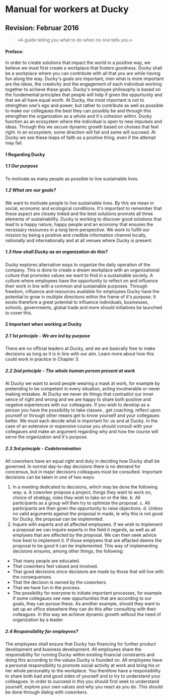 # Manual for workers at Ducky
## Revision: Februar 2016

> «A guide telling you what to do when no one tells you.»

#### Preface:
In order to create solutions that impact the world in a positive way, we believe we must first create a workplace that fosters goodness. Ducky shall be a workplace where you can contribute with all that you are while having fun along the way. Ducky's goals are important, men what is more important are the ideas, the creativity and the engagement of each individual working together to achieve these goals. Ducky's employee philosophy is based on the fundemental principles that people will help if given the oppurtunity and that we all have equal worth. At Ducky, the most important is not to strengthen one's ego and power, but rather to contribute as well as possible to make our collegaues the best they can possibly be and through this strengthen the organization as a whole and it's cohesion within. Ducky function as an ecosystem where the individual is open to new impulses and ideas. Through this we secure dynamic growth based on choises that feel right. In an ecosystem, some direction will fail and some will succeed. At Ducky we see these leaps of faith as a positive thing, even if the attempt may fail.

#### 1	Regarding Ducky

##### 1.1	Our purpose
To motivate as many people as possible to live sustainable lives.

##### 1.2	What are our goals?
We want to motivate people to live sustainable lives. By this we mean in social, economic and ecological conditions. It's important to remember that these aspect are closely linked and the best solutions promote all three elements of sustainability. Ducky is working to discover good solutions that lead to a happy nature, happy people and an economy that ensures the necessary resources in a long term perspective. We work to fulfill our mission by being a positive and credible information channel locally, nationally and internationally and at all venues where Ducky is present.

##### 1.3	How shall Ducky as an organization do this?

Ducky explores alternative ways to organize the daily operation of the company. This is done to create a dream workplace with an organizational culture that promotes values we want to find in a sustainable society. A culture where employees have the opportunity to reflect on and influence their work in line with a common and sustainable purposes. Through freedom, influence and resources available for employees Ducky have the potential to grow in multiple directions within the frame of it's purpose. It exists therefore a great potential to influence individuals, businesses, schools, governments, global trade and more should initiatives be launched to cover this.

#### 2	Important when working at Ducky

##### 2.1	1st principle - We are led by purpose
There are no official leaders at Ducky, and we are basically free to make decisions as long as it is in line with our aim. Learn more about how this could work in practice in Chapter 3.

##### 2.2	2nd principle - The whole human person present at work
At Ducky we want to avoid people wearing a mask at work, for example by pretending to be competent in every situation, acting invulnerable or never making mistakes. At Ducky we never do things that contradict our inner sence of right and wrong and we are happy to share both positive and negative experiences with our colleagues. If you wish to develop as a person you have the possibility to take classes , get coaching, reflect upon yourself or through other means get to know yourself and your collegaues better. We must each decide what is important for us and at Ducky. In the case of an extensive or expensive course you should consult with your collegaues and make an argument regarding why and how the course will serve the organization and it's purpose.

##### 2.3	3rd principle - Codetermination
All coworkers have an equal right and duty in deciding how Ducky shall be governed. In normal day-to-day decisions there is no demand for concensus, but in major decisions colleagues must be consulted.
Important decisions can be taken in one of two ways:
1. In a meeting dedicated to decisions, which may be done the following way:
a. A coworker propose a project, things they want to work on, choice of strategy, roles they wish to take on or the like.
b. All participants as a group will then try to optimize the proposal.
c. All participants are then given the oppurtunity to raise objections.
d. Unless no valid arguments against the proposal in made, ie why this is not good for Ducky, the proposal can be implemnted.
2.	Inquire with experts and all affected employees.
If we wish to implement a proposal we can inquire experts in the field it regards, as well as all emplyees that are affected by the proposal. We can then seek advice how best to implement it. If those emplyees that are affacted deems the proposal to be good it can be implemented.
This way of implementing decisions ensures, among other things, the following:
* That many people are educated.
* That coworkers feel valued and involved.
* That good decisions since decisions are made by those that will live with the consequenses.
* That the decision is owned by the coworkers.
* That we have fun in the process.
* The possibility for everyone to initiate important processes, for example if some collegaues see new oppurtunities that are according to our goals, they can pursue these. As another example, should they want to set up an office elsewhere they can do this after consulting with their colleagues. In this way we achieve dynamic growth without the need of organization by a leader.

##### 2.4	Responsibility for employees?

The employees shall ensure that Ducky has financing for further product development and business development. All employees share the responsibility for running Ducky within existing financial constraints and doing this according to the values Ducky is founded on. All employees have a personal responsibility to promote social activity at work and bring his or her whole personality to the workplace. You therefore have a responsibility to share both bad and good sides of yourself and to try to understand your colleagues. In order to succeed in this you should first seek to understand yourself, explore your own values and why you react as you do. This should be done through dialog with coworkers.
